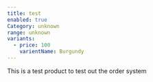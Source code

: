 ```yaml
---
title: test
enabled: true
Category: unknown
range: unknown
variants:
  - price: 100
    varientName: Burgundy
---
```


This is a test product to test out the order system